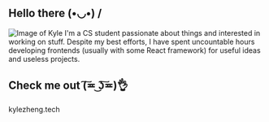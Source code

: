 ## Hello there  (•◡•) /
![Image of Kyle](https://github.com/zhengkyl/zhengkyl/spinsplash.gif)
I'm a CS student passionate about things and interested in working on stuff. Despite my best efforts, I have spent uncountable hours developing frontends (usually with some React framework) for useful ideas and useless projects.


## Check me out (͠≖ ͜ʖ͠≖)👌

kylezheng.tech
<!--
**zhengkyl/zhengkyl** is a ✨ _special_ ✨ repository because its `README.md` (this file) appears on your GitHub profile.

Here are some ideas to get you started:

- 🔭 I’m currently working on ...
- 🌱 I’m currently learning ...
- 👯 I’m looking to collaborate on ...
- 🤔 I’m looking for help with ...
- 💬 Ask me about ...
- 📫 How to reach me: ...
- 😄 Pronouns: ...
- ⚡ Fun fact: ...
-->
